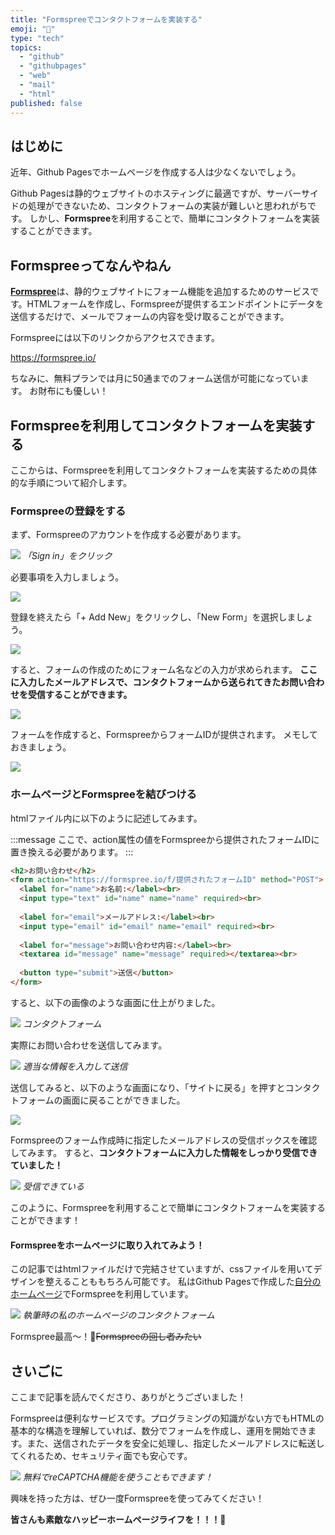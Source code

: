 ```yaml
---
title: "Formspreeでコンタクトフォームを実装する"
emoji: "📧"
type: "tech"
topics:
  - "github"
  - "githubpages"
  - "web"
  - "mail"
  - "html"
published: false
---
```


## はじめに

近年、Github Pagesでホームページを作成する人は少なくないでしょう。

Github Pagesは静的ウェブサイトのホスティングに最適ですが、サーバーサイドの処理ができないため、コンタクトフォームの実装が難しいと思われがちです。
しかし、**Formspree**を利用することで、簡単にコンタクトフォームを実装することができます。

## Formspreeってなんやねん

[**Formspree**](https://formspree.io/)は、静的ウェブサイトにフォーム機能を追加するためのサービスです。HTMLフォームを作成し、Formspreeが提供するエンドポイントにデータを送信するだけで、メールでフォームの内容を受け取ることができます。

Formspreeには以下のリンクからアクセスできます。

https://formspree.io/

ちなみに、無料プランでは月に50通までのフォーム送信が可能になっています。
お財布にも優しい！

## Formspreeを利用してコンタクトフォームを実装する

ここからは、Formspreeを利用してコンタクトフォームを実装するための具体的な手順について紹介します。

### Formspreeの登録をする

まず、Formspreeのアカウントを作成する必要があります。

![](/images/sankaku27/1.png)
*「Sign in」をクリック*

必要事項を入力しましょう。

![](/images/sankaku27/2.png)

登録を終えたら「+ Add New」をクリックし、「New Form」を選択しましょう。

![](/images/sankaku27/3.png)

すると、フォームの作成のためにフォーム名などの入力が求められます。
**ここに入力したメールアドレスで、コンタクトフォームから送られてきたお問い合わせを受信することができます。**

![](/images/sankaku27/4.png)

フォームを作成すると、FormspreeからフォームIDが提供されます。
メモしておきましょう。

![](/images/sankaku27/5.png)

### ホームページとFormspreeを結びつける

htmlファイル内に以下のように記述してみます。

:::message
ここで、action属性の値をFormspreeから提供されたフォームIDに置き換える必要があります。
:::

```html
<h2>お問い合わせ</h2>
<form action="https://formspree.io/f/提供されたフォームID" method="POST">
  <label for="name">お名前:</label><br>
  <input type="text" id="name" name="name" required><br>
  
  <label for="email">メールアドレス:</label><br>
  <input type="email" id="email" name="email" required><br>
  
  <label for="message">お問い合わせ内容:</label><br>
  <textarea id="message" name="message" required></textarea><br>
  
  <button type="submit">送信</button>
</form>
```

すると、以下の画像のような画面に仕上がりました。

![](/images/sankaku27/6.png)
*コンタクトフォーム*

実際にお問い合わせを送信してみます。

![](/images/sankaku27/8.png)
*適当な情報を入力して送信*

送信してみると、以下のような画面になり、「サイトに戻る」を押すとコンタクトフォームの画面に戻ることができました。

![](/images/sankaku27/9.png)

Formspreeのフォーム作成時に指定したメールアドレスの受信ボックスを確認してみます。
すると、**コンタクトフォームに入力した情報をしっかり受信できていました！**

![](/images/sankaku27/10.png)
*受信できている*

このように、Formspreeを利用することで簡単にコンタクトフォームを実装することができます！

#### Formspreeをホームページに取り入れてみよう！

この記事ではhtmlファイルだけで完結させていますが、cssファイルを用いてデザインを整えることももちろん可能です。
私はGithub Pagesで作成した[自分のホームページ](https://sankaku0724.github.io/)でFormspreeを利用しています。

![](/images/sankaku27/7.png)
*執筆時の私のホームページのコンタクトフォーム*

Formspree最高〜！🥳~~Formspreeの回し者みたい~~

## さいごに

ここまで記事を読んでくださり、ありがとうございました！

Formspreeは便利なサービスです。プログラミングの知識がない方でもHTMLの基本的な構造を理解していれば、数分でフォームを作成し、運用を開始できます。また、送信されたデータを安全に処理し、指定したメールアドレスに転送してくれるため、セキュリティ面でも安心です。

![](/images/sankaku27/11.png)
*無料でreCAPTCHA機能を使うこともできます！*

興味を持った方は、ぜひ一度Formspreeを使ってみてください！

**皆さんも素敵なハッピーホームページライフを！！！🌸**
